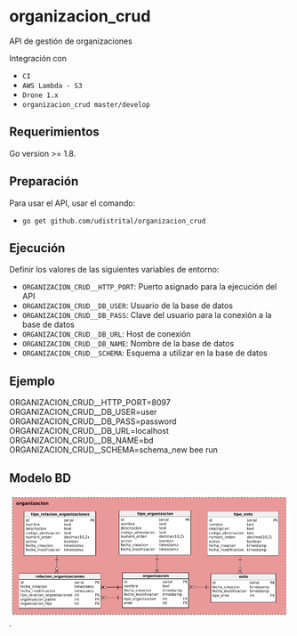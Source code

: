 # organizacion_crud
API de gestión de organizaciones

Integración con

 - `CI`
 - `AWS Lambda - S3`
 - `Drone 1.x`
 - `organizacion_crud master/develop`

## Requerimientos
Go version >= 1.8.

## Preparación
Para usar el API, usar el comando:

 - `go get github.com/udistrital/organizacion_crud`

## Ejecución
Definir los valores de las siguientes variables de entorno:

 - `ORGANIZACION_CRUD__HTTP_PORT`: Puerto asignado para la ejecución del API
 - `ORGANIZACION_CRUD__DB_USER`: Usuario de la base de datos
 - `ORGANIZACION_CRUD__DB_PASS`: Clave del usuario para la conexión a la base de datos  
 - `ORGANIZACION_CRUD__DB_URL`: Host de conexión
 - `ORGANIZACION_CRUD__DB_NAME`: Nombre de la base de datos
 - `ORGANIZACION_CRUD__SCHEMA`: Esquema a utilizar en la base de datos

## Ejemplo
ORGANIZACION_CRUD__HTTP_PORT=8097 ORGANIZACION_CRUD__DB_USER=user ORGANIZACION_CRUD__DB_PASS=password ORGANIZACION_CRUD__DB_URL=localhost ORGANIZACION_CRUD__DB_NAME=bd ORGANIZACION_CRUD__SCHEMA=schema_new bee run

## Modelo BD
![image](https://github.com/udistrital/organizacion_crud/blob/develop/modelo_organizacion_crud.png).
